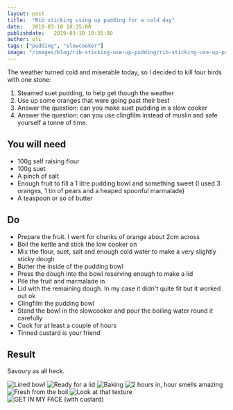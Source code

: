 ```yaml
---
layout: post
title:  "Rib sticking using up pudding for a cold day"
date:   2019-03-10 18:35:00
publishdate:   2019-03-10 18:35:00
author: oli
tags: ["pudding", "slowcooker"]
image: "/images/blog/rib-sticking-use-up-pudding/rib-sticking-use-up-pudding-7.jpg"
---
```


The weather turned cold and miserable today, so I decided to kill four birds with one stone:

1. Steamed suet pudding, to help get though the weather
2. Use up some oranges that were going past their best
3. Answer the question: can you make suet pudding in a slow cooker
4. Answer the question: can you use clingfilm instead of muslin and safe yourself a tonne of time.



## You will need

* 100g self raising flour
* 100g suet
* A pinch of salt
* Enough fruit to fill a 1 litre pudding bowl and something sweet (I used 3 oranges, 1 tin of pears and a heaped spoonful marmalade)
* A teaspoon or so of butter


## Do

* Prepare the fruit.  I went for chunks of orange about 2cm across
* Boil the kettle and stick the low cooker on
* Mix the flour, suet, salt and enough cold water to make a very slightly sticky dough
* Butter the inside of the pudding bowl
* Press the dough into the bowl reserving enough to make a lid
* Pile the fruit and marmalade in
* Lid with the remaining dough.  In my case it didn't quite fit but it worked out ok
* Clingfilm the pudding bowl 
* Stand the bowl in the slowcooker and pour the boiling water round it carefully
* Cook for at least a couple of hours
* Tinned custard is your friend


## Result

Savoury as all heck.  

![Lined bowl](/images/blog/rib-sticking-use-up-pudding/rib-sticking-use-up-pudding-1.jpg)
![Ready for a lid](/images/blog/rib-sticking-use-up-pudding/rib-sticking-use-up-pudding-2.jpg)
![Baking](/images/blog/rib-sticking-use-up-pudding/rib-sticking-use-up-pudding-3.jpg)
![2 hours in, hour smells amazing](/images/blog/rib-sticking-use-up-pudding/rib-sticking-use-up-pudding-4.jpg)
![Fresh from the boil](/images/blog/rib-sticking-use-up-pudding/rib-sticking-use-up-pudding-5.jpg)
![Look at that texture](/images/blog/rib-sticking-use-up-pudding/rib-sticking-use-up-pudding-6.jpg)
![GET IN MY FACE (with custard)](/images/blog/rib-sticking-use-up-pudding/rib-sticking-use-up-pudding-7.jpg)
